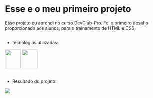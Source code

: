 <h1> Esse e o meu primeiro projeto</h1>

<p>Esse projeto eu aprendi no curso DevClub-Pro. Foi o primeiro desafio proporcionado aos alunos, para o treinamento de HTML e CSS</p>

  ##
  
  - tecnologias utilizadas:
  
<div>
  <img width="50px" height="60px" src="https://cdn.jsdelivr.net/gh/devicons/devicon@latest/icons/html5/html5-original.svg" />
  <img width="50px" height="60px" src="https://cdn.jsdelivr.net/gh/devicons/devicon@latest/icons/css3/css3-original.svg" />
</div>

  ##
  
  - Resultado do projeto:
  
<div>
  <img src="https://github.com/Kiyoshizin/wide-converage/blob/main/assets/img/site-image.jpg?raw=true"/>
</div>
